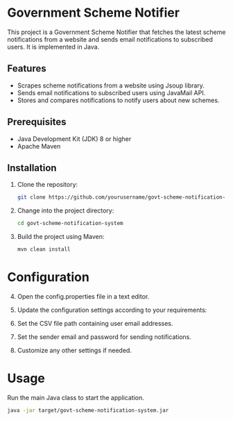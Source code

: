 # Government Scheme Notifier

This project is a Government Scheme Notifier that fetches the latest scheme notifications from a website and sends email notifications to subscribed users. It is implemented in Java.

## Features

- Scrapes scheme notifications from a website using Jsoup library.
- Sends email notifications to subscribed users using JavaMail API.
- Stores and compares notifications to notify users about new schemes.

## Prerequisites

- Java Development Kit (JDK) 8 or higher
- Apache Maven

## Installation

1. Clone the repository:

   ```bash
   git clone https://github.com/yourusername/govt-scheme-notification-system.git
2. Change into the project directory:

    ```bash
    cd govt-scheme-notification-system

3. Build the project using Maven:

   ```bash
   mvn clean install

# Configuration
4. Open the config.properties file in a text editor.
5. Update the configuration settings according to your requirements:

6. Set the CSV file path containing user email addresses.
7. Set the sender email and password for sending notifications.
8. Customize any other settings if needed.

# Usage
Run the main Java class to start the application.

```bash
java -jar target/govt-scheme-notification-system.jar
